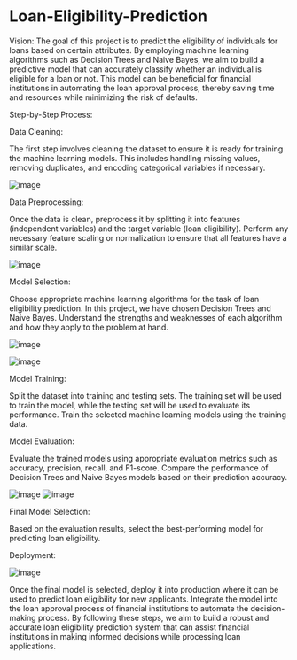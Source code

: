# Loan-Eligibility-Prediction
Vision:
The goal of this project is to predict the eligibility of individuals for loans based on certain attributes. By employing machine learning algorithms such as Decision Trees and Naive Bayes, we aim to build a predictive model that can accurately classify whether an individual is eligible for a loan or not. This model can be beneficial for financial institutions in automating the loan approval process, thereby saving time and resources while minimizing the risk of defaults.

Step-by-Step Process:

Data Cleaning:

The first step involves cleaning the dataset to ensure it is ready for training the machine learning models. This includes handling missing values, removing duplicates, and encoding categorical variables if necessary.

![image](https://github.com/Roshni383/Loan-Eligibility-Prediction/assets/134057784/418290b3-94f8-453a-86a9-aabf80bc078a)


Data Preprocessing:

Once the data is clean, preprocess it by splitting it into features (independent variables) and the target variable (loan eligibility).
Perform any necessary feature scaling or normalization to ensure that all features have a similar scale.

![image](https://github.com/Roshni383/Loan-Eligibility-Prediction/assets/134057784/0a6ba8cd-4d50-44de-b1d8-d3290a7d7492)


Model Selection:

Choose appropriate machine learning algorithms for the task of loan eligibility prediction. In this project, we have chosen Decision Trees and Naive Bayes.
Understand the strengths and weaknesses of each algorithm and how they apply to the problem at hand.

![image](https://github.com/Roshni383/Loan-Eligibility-Prediction/assets/134057784/8016a226-8a00-4b58-a09d-6c64891b1ba9)

![image](https://github.com/Roshni383/Loan-Eligibility-Prediction/assets/134057784/054e4e49-fb18-402c-9756-03fbe8ba0818)


Model Training:

Split the dataset into training and testing sets. The training set will be used to train the model, while the testing set will be used to evaluate its performance.
Train the selected machine learning models using the training data.

Model Evaluation:

Evaluate the trained models using appropriate evaluation metrics such as accuracy, precision, recall, and F1-score.
Compare the performance of Decision Trees and Naive Bayes models based on their prediction accuracy.

![image](https://github.com/Roshni383/Loan-Eligibility-Prediction/assets/134057784/528f8e15-0e55-4fe0-91c9-2e7f3649d437)
![image](https://github.com/Roshni383/Loan-Eligibility-Prediction/assets/134057784/7d37ec7e-671a-4d9f-9915-7441ebe96d5a)


Final Model Selection:

Based on the evaluation results, select the best-performing model for predicting loan eligibility.

Deployment:

![image](https://github.com/Roshni383/Loan-Eligibility-Prediction/assets/134057784/33ba8920-93c6-4227-8cbe-713ca25ca567)


Once the final model is selected, deploy it into production where it can be used to predict loan eligibility for new applicants.
Integrate the model into the loan approval process of financial institutions to automate the decision-making process.
By following these steps, we aim to build a robust and accurate loan eligibility prediction system that can assist financial institutions in making informed decisions while processing loan applications.
